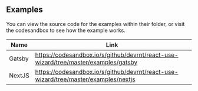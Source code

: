 ## Examples

You can view the source code for the examples within their folder, or visit the codesandbox to see how the example works.

| Name   | Link                                                                                |
| ------ | ----------------------------------------------------------------------------------- |
| Gatsby | https://codesandbox.io/s/github/devrnt/react-use-wizard/tree/master/examples/gatsby |
| NextJS | https://codesandbox.io/s/github/devrnt/react-use-wizard/tree/master/examples/nextjs |
